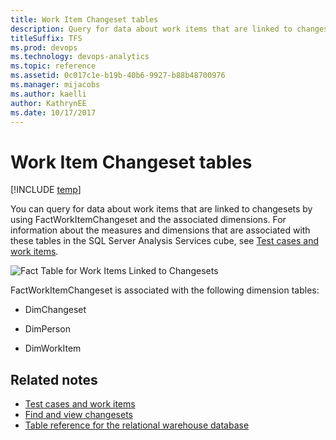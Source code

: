 ```yaml
---
title: Work Item Changeset tables 
description: Query for data about work items that are linked to changesets 
titleSuffix: TFS 
ms.prod: devops
ms.technology: devops-analytics
ms.topic: reference 
ms.assetid: 0c017c1e-b19b-40b6-9927-b88b48700976
ms.manager: mijacobs
ms.author: kaelli
author: KathrynEE
ms.date: 10/17/2017
---
```



# Work Item Changeset tables  

[!INCLUDE [temp](../_shared/tfs-report-platform-version.md)]

You can query for data about work items that are linked to changesets by using FactWorkItemChangeset and the associated dimensions. For information about the measures and dimensions that are associated with these tables in the SQL Server Analysis Services cube, see [Test cases and work items](perspective-test-analyze-report-work.md).  
  
 ![Fact Table for Work Items Linked to Changesets](_img/teamproj_factworkchangeset.png "TeamProj_FactWorkChangeset")  
  
 FactWorkItemChangeset is associated with the following dimension tables:  
  
-   DimChangeset  
  
-   DimPerson  
  
-   DimWorkItem  
  
## Related notes 
-  [Test cases and work items](perspective-test-analyze-report-work.md)   
-  [Find and view changesets](../../repos/tfvc/find-view-changesets.md)   
-  [Table reference for the relational warehouse database](table-reference-relational-warehouse-database.md)